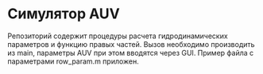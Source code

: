 # Симулятор AUV
Репозиторий содержит процедуры расчета гидродинамических параметров и функцию правых частей. Вызов необходимо производить из main, параметры AUV при этом вводятся через GUI. Пример файла с параметрами row_param.m приложен.
